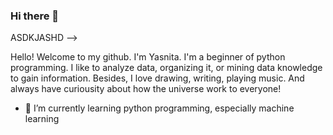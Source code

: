 ### Hi there 👋

<!--
**yasnitanoto/yasnitanoto** is a ✨ _special_ ✨ repository because its `README.md` (this file) appears on your GitHub profile. 

- 🔭 I’m currently working on ...
- 👯 I’m looking to collaborate on ...
- 🤔 I’m looking for help with ...
- 💬 Ask me about ...
- 📫 How to reach me: ...
- 😄 Pronouns: ...
- ⚡ Fun fact: ...
-->
ASDKJASHD
-->

Hello! Welcome to my github. I'm Yasnita. I'm a beginner of python programming. I like to analyze data, organizing it, or mining data knowledge to gain information. 
Besides, I love drawing, writing, playing music. And always have curiousity about how the universe work to everyone!


- 🌱 I’m currently learning python programming, especially machine learning

